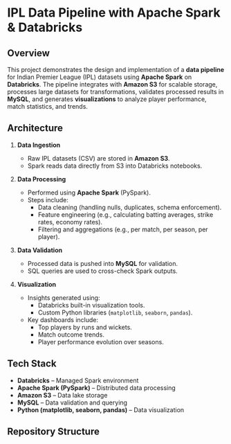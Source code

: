# IPL Data Pipeline with Apache Spark & Databricks  

## Overview  
This project demonstrates the design and implementation of a **data pipeline** for Indian Premier League (IPL) datasets using **Apache Spark** on **Databricks**. The pipeline integrates with **Amazon S3** for scalable storage, processes large datasets for transformations, validates processed results in **MySQL**, and generates **visualizations** to analyze player performance, match statistics, and trends.  

## Architecture  
1. **Data Ingestion**  
   - Raw IPL datasets (CSV) are stored in **Amazon S3**.  
   - Spark reads data directly from S3 into Databricks notebooks.  

2. **Data Processing**  
   - Performed using **Apache Spark** (PySpark).  
   - Steps include:  
     - Data cleaning (handling nulls, duplicates, schema enforcement).  
     - Feature engineering (e.g., calculating batting averages, strike rates, economy rates).  
     - Filtering and aggregations (e.g., per match, per season, per player).  

3. **Data Validation**  
   - Processed data is pushed into **MySQL** for validation.  
   - SQL queries are used to cross-check Spark outputs.  

4. **Visualization**  
   - Insights generated using:  
     - Databricks built-in visualization tools.  
     - Custom Python libraries (`matplotlib`, `seaborn`, `pandas`).  
   - Key dashboards include:  
     - Top players by runs and wickets.  
     - Match outcome trends.  
     - Player performance evolution over seasons.  

## Tech Stack  
- **Databricks** – Managed Spark environment  
- **Apache Spark (PySpark)** – Distributed data processing  
- **Amazon S3** – Data lake storage  
- **MySQL** – Data validation and querying  
- **Python (matplotlib, seaborn, pandas)** – Data visualization  




## Repository Structure  
